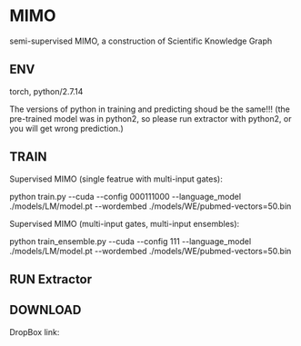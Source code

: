 # MIMO
semi-supervised MIMO, a construction of Scientific Knowledge  Graph 

## ENV

torch, python/2.7.14

The versions of python in training and predicting shoud be the same!!! (the pre-trained model was in python2, so please run extractor with python2, or you will get wrong prediction.) 

## TRAIN

Supervised MIMO (single featrue with multi-input gates):
 
python train.py --cuda --config 000111000 --language_model ./models/LM/model.pt --wordembed ./models/WE/pubmed-vectors\=50.bin

Supervised MIMO (multi-input gates, multi-input ensembles):

python train_ensemble.py --cuda --config 111 --language_model ./models/LM/model.pt --wordembed ./models/WE/pubmed-vectors\=50.bin

## RUN Extractor

## DOWNLOAD
DropBox link: 
